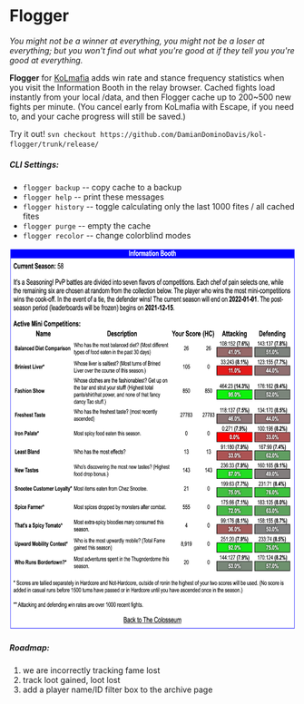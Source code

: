 # Flogger

*You might not be a winner at everything, you might not be a loser at everything; but you won't find out what you're good at if they tell you you're good at everything.*

**Flogger** for <a href="https://github.com/kolmafia/kolmafia">KoLmafia</a> adds win rate  and stance frequency statistics when you visit the Information Booth in the relay browser. Cached fights load instantly from your local /data, and then Flogger cache up to 200~500 new fights per minute. (You cancel early from KoLmafia with Escape, if you need to, and your cache progress will still be saved.)

Try it out! `svn checkout https://github.com/DamianDominoDavis/kol-flogger/trunk/release/`

##### CLI Settings:
- `flogger backup` -- copy cache to a backup
- `flogger help` -- print these messages
- `flogger history` -- toggle calculating only the last 1000 fites / all cached fites
- `flogger purge` -- empty the cache
- `flogger recolor` -- change colorblind modes

<a href="https://raw.githubusercontent.com/DamianDominoDavis/kol-flogger/6c9f85f9e2786a58a84622f75e4776689a243025/example.png"><img alt="Example" src="https://raw.githubusercontent.com/DamianDominoDavis/kol-flogger/6c9f85f9e2786a58a84622f75e4776689a243025/example.png" width="697" height="673"/></a>

##### Roadmap:
1. we are incorrectly tracking fame lost
2. track loot gained, loot lost 
3. add a player name/ID filter box to the archive page